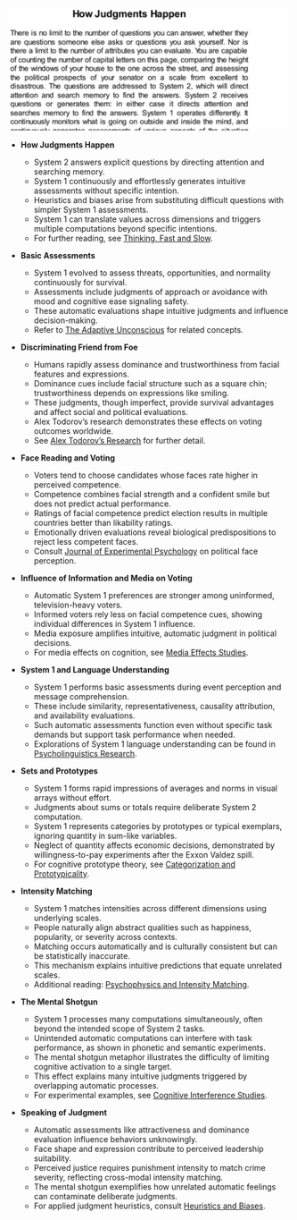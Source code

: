 ![ch08-judgments-TFaS](ch08-judgments-TFaS.best.png)

- **How Judgments Happen**
  - System 2 answers explicit questions by directing attention and searching memory.
  - System 1 continuously and effortlessly generates intuitive assessments without specific intention.
  - Heuristics and biases arise from substituting difficult questions with simpler System 1 assessments.
  - System 1 can translate values across dimensions and triggers multiple computations beyond specific intentions.
  - For further reading, see [Thinking, Fast and Slow](https://en.wikipedia.org/wiki/Thinking,_Fast_and_Slow).

- **Basic Assessments**
  - System 1 evolved to assess threats, opportunities, and normality continuously for survival.
  - Assessments include judgments of approach or avoidance with mood and cognitive ease signaling safety.
  - These automatic evaluations shape intuitive judgments and influence decision-making.
  - Refer to [The Adaptive Unconscious](https://journals.sagepub.com/doi/10.1111/j.1467-8721.1996.tb00365.x) for related concepts.

- **Discriminating Friend from Foe**
  - Humans rapidly assess dominance and trustworthiness from facial features and expressions.
  - Dominance cues include facial structure such as a square chin; trustworthiness depends on expressions like smiling.
  - These judgments, though imperfect, provide survival advantages and affect social and political evaluations.
  - Alex Todorov’s research demonstrates these effects on voting outcomes worldwide.
  - See [Alex Todorov’s Research](https://alex-todorov.com) for further detail.

- **Face Reading and Voting**
  - Voters tend to choose candidates whose faces rate higher in perceived competence.
  - Competence combines facial strength and a confident smile but does not predict actual performance.
  - Ratings of facial competence predict election results in multiple countries better than likability ratings.
  - Emotionally driven evaluations reveal biological predispositions to reject less competent faces.
  - Consult [Journal of Experimental Psychology](https://psycnet.apa.org/record/2005-01114-008) on political face perception.

- **Influence of Information and Media on Voting**
  - Automatic System 1 preferences are stronger among uninformed, television-heavy voters.
  - Informed voters rely less on facial competence cues, showing individual differences in System 1 influence.
  - Media exposure amplifies intuitive, automatic judgment in political decisions.
  - For media effects on cognition, see [Media Effects Studies](https://doi.org/10.1111/j.1460-2466.2004.tb02636.x).

- **System 1 and Language Understanding**
  - System 1 performs basic assessments during event perception and message comprehension.
  - These include similarity, representativeness, causality attribution, and availability evaluations.
  - Such automatic assessments function even without specific task demands but support task performance when needed.
  - Explorations of System 1 language understanding can be found in [Psycholinguistics Research](https://www.cambridge.org/core/books/psycholinguistics).

- **Sets and Prototypes**
  - System 1 forms rapid impressions of averages and norms in visual arrays without effort.
  - Judgments about sums or totals require deliberate System 2 computation.
  - System 1 represents categories by prototypes or typical exemplars, ignoring quantity in sum-like variables.
  - Neglect of quantity affects economic decisions, demonstrated by willingness-to-pay experiments after the Exxon Valdez spill.
  - For cognitive prototype theory, see [Categorization and Prototypicality](https://psycnet.apa.org/record/1999-03059-004).

- **Intensity Matching**
  - System 1 matches intensities across different dimensions using underlying scales.
  - People naturally align abstract qualities such as happiness, popularity, or severity across contexts.
  - Matching occurs automatically and is culturally consistent but can be statistically inaccurate.
  - This mechanism explains intuitive predictions that equate unrelated scales.
  - Additional reading: [Psychophysics and Intensity Matching](https://doi.org/10.1146/annurev.psych.56.091103.070237).

- **The Mental Shotgun**
  - System 1 processes many computations simultaneously, often beyond the intended scope of System 2 tasks.
  - Unintended automatic computations can interfere with task performance, as shown in phonetic and semantic experiments.
  - The mental shotgun metaphor illustrates the difficulty of limiting cognitive activation to a single target.
  - This effect explains many intuitive judgments triggered by overlapping automatic processes.
  - For experimental examples, see [Cognitive Interference Studies](https://doi.org/10.1037/0096-1523.10.5.664).

- **Speaking of Judgment**
  - Automatic assessments like attractiveness and dominance evaluation influence behaviors unknowingly.
  - Face shape and expression contribute to perceived leadership suitability.
  - Perceived justice requires punishment intensity to match crime severity, reflecting cross-modal intensity matching.
  - The mental shotgun exemplifies how unrelated automatic feelings can contaminate deliberate judgments.
  - For applied judgment heuristics, consult [Heuristics and Biases](https://mitpress.mit.edu/books/heuristics-and-biases).
